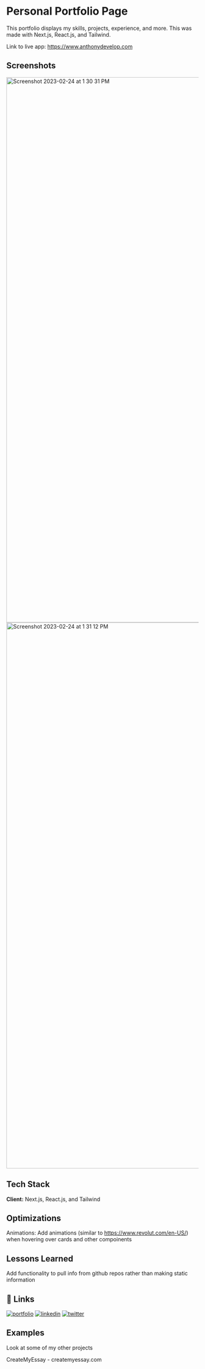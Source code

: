 # Personal Portfolio Page

This portfolio displays my skills, projects, experience, and more. This was made with Next.js, React.js, and Tailwind.
  
Link to live app: https://www.anthonydevelop.com

## Screenshots
<img width="1428" alt="Screenshot 2023-02-24 at 1 30 31 PM" src="https://user-images.githubusercontent.com/108776240/221261517-8be9b7ac-3e58-4311-891f-92d9b96ffeca.png">

<img width="1430" alt="Screenshot 2023-02-24 at 1 31 12 PM" src="https://user-images.githubusercontent.com/108776240/221261535-4da52b6e-5407-4e0a-8ab4-8daf5082713b.png">


## Tech Stack

**Client:** Next.js, React.js, and Tailwind


## Optimizations

Animations: Add animations (similar to https://www.revolut.com/en-US/) when hovering over cards and other compoinents

## Lessons Learned
Add functionality to pull info from github repos rather than making static information

## 🔗 Links
[![portfolio](https://img.shields.io/badge/my_portfolio-000?style=for-the-badge&logo=ko-fi&logoColor=white)](https://www.anthonydevelop.com/)
[![linkedin](https://img.shields.io/badge/linkedin-0A66C2?style=for-the-badge&logo=linkedin&logoColor=white)](https://www.linkedin.com/in/anthony-francisco-354728226/)
[![twitter](https://img.shields.io/badge/twitter-1DA1F2?style=for-the-badge&logo=twitter&logoColor=white)](https://twitter.com/a_franci2)


## Examples

Look at some of my other projects

CreateMyEssay - createmyessay.com
